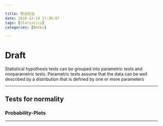 ```yaml
---

title: 假设检验
date: 2018-12-14 17:30:07
tags: [Statistics]
categories: [Books]

---
```



# Draft

Statistical hypothesis tests can be grouped into parametric tests and nonparametric
tests. Parametric tests assume that the data can be well described by a distribution
that is defined by one or more parameters

-----------------------------------------------------------------

## Tests for normality

### Probability-Plots

-----------------------------------------------------------------

